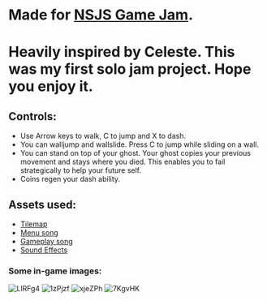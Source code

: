 # Made for [NSJS Game Jam](https://itch.io/jam/nsjs-2024-jam-2).
# Heavily inspired by Celeste. This was my first solo jam project. Hope you enjoy it.

## Controls:
- Use Arrow keys to walk, C to jump and X to dash.
- You can walljump and wallslide. Press C to jump while sliding on a wall.
- You can stand on top of your ghost. Your ghost copies your previous movement and stays where you died. This enables you to fail strategically to help your future self.
- Coins regen your dash ability.

## Assets used:
- [Tilemap](https://adamatomic.itch.io/cavernas)
- [Menu song](https://opengameart.org/content/caustic-chip)
- [Gameplay song](https://opengameart.org/content/perces)
- [Sound Effects](https://opengameart.org/content/nes-8-bit-sound-effects)

### Some in-game images:
![LlRFg4](https://github.com/user-attachments/assets/477f7259-aac4-4181-a063-f0c8bd5e476f)
![1zPjzf](https://github.com/user-attachments/assets/e041077a-7bd1-4be2-a138-57b25b1931a0)
![xjeZPh](https://github.com/user-attachments/assets/ab13f127-f9ae-4310-831c-a3982d28891a)
![7KgvHK](https://github.com/user-attachments/assets/987d1dc2-251d-4cb9-8783-cc5773368bd5)

